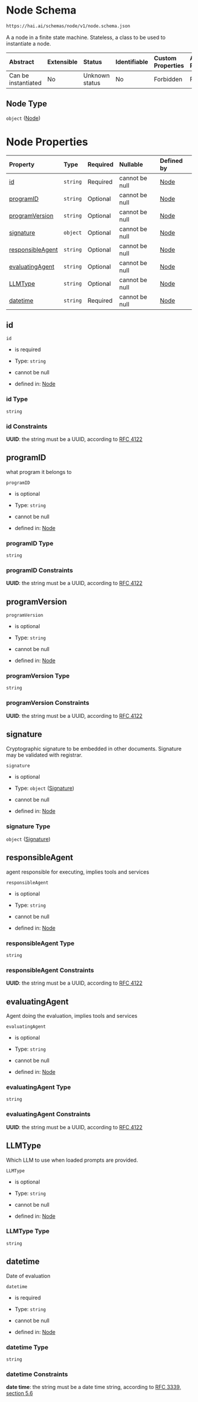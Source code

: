 # Node Schema

```txt
https://hai.ai/schemas/node/v1/node.schema.json
```

A a node in a finite state machine. Stateless, a class to be used to instantiate a node.

| Abstract            | Extensible | Status         | Identifiable | Custom Properties | Additional Properties | Access Restrictions | Defined In                                                                        |
| :------------------ | :--------- | :------------- | :----------- | :---------------- | :-------------------- | :------------------ | :-------------------------------------------------------------------------------- |
| Can be instantiated | No         | Unknown status | No           | Forbidden         | Forbidden             | none                | [node.schema.json](../../schemas/node/v1/node.schema.json "open original schema") |

## Node Type

`object` ([Node](node.md))

# Node Properties

| Property                              | Type     | Required | Nullable       | Defined by                                                                                                                            |
| :------------------------------------ | :------- | :------- | :------------- | :------------------------------------------------------------------------------------------------------------------------------------ |
| [id](#id)                             | `string` | Required | cannot be null | [Node](node-properties-id.md "https://hai.ai/schemas/node/v1/node.schema.json#/properties/id")                                        |
| [programID](#programid)               | `string` | Optional | cannot be null | [Node](node-properties-programid.md "https://hai.ai/schemas/node/v1/node.schema.json#/properties/programID")                          |
| [programVersion](#programversion)     | `string` | Optional | cannot be null | [Node](node-properties-programversion.md "https://hai.ai/schemas/node/v1/node.schema.json#/properties/programVersion")                |
| [signature](#signature)               | `object` | Optional | cannot be null | [Node](header-properties-signature-1.md "https://hai.ai/schemas/components/signature/v1/signature.schema.json#/properties/signature") |
| [responsibleAgent](#responsibleagent) | `string` | Optional | cannot be null | [Node](node-properties-responsibleagent.md "https://hai.ai/schemas/node/v1/node.schema.json#/properties/responsibleAgent")            |
| [evaluatingAgent](#evaluatingagent)   | `string` | Optional | cannot be null | [Node](node-properties-evaluatingagent.md "https://hai.ai/schemas/node/v1/node.schema.json#/properties/evaluatingAgent")              |
| [LLMType](#llmtype)                   | `string` | Optional | cannot be null | [Node](node-properties-llmtype.md "https://hai.ai/schemas/node/v1/node.schema.json#/properties/LLMType")                              |
| [datetime](#datetime)                 | `string` | Required | cannot be null | [Node](node-properties-datetime.md "https://hai.ai/schemas/node/v1/node.schema.json#/properties/datetime")                            |

## id



`id`

*   is required

*   Type: `string`

*   cannot be null

*   defined in: [Node](node-properties-id.md "https://hai.ai/schemas/node/v1/node.schema.json#/properties/id")

### id Type

`string`

### id Constraints

**UUID**: the string must be a UUID, according to [RFC 4122](https://tools.ietf.org/html/rfc4122 "check the specification")

## programID

what program it belongs to

`programID`

*   is optional

*   Type: `string`

*   cannot be null

*   defined in: [Node](node-properties-programid.md "https://hai.ai/schemas/node/v1/node.schema.json#/properties/programID")

### programID Type

`string`

### programID Constraints

**UUID**: the string must be a UUID, according to [RFC 4122](https://tools.ietf.org/html/rfc4122 "check the specification")

## programVersion



`programVersion`

*   is optional

*   Type: `string`

*   cannot be null

*   defined in: [Node](node-properties-programversion.md "https://hai.ai/schemas/node/v1/node.schema.json#/properties/programVersion")

### programVersion Type

`string`

### programVersion Constraints

**UUID**: the string must be a UUID, according to [RFC 4122](https://tools.ietf.org/html/rfc4122 "check the specification")

## signature

Cryptographic signature to be embedded in other documents. Signature may be validated with registrar.

`signature`

*   is optional

*   Type: `object` ([Signature](header-properties-signature-1.md))

*   cannot be null

*   defined in: [Node](header-properties-signature-1.md "https://hai.ai/schemas/components/signature/v1/signature.schema.json#/properties/signature")

### signature Type

`object` ([Signature](header-properties-signature-1.md))

## responsibleAgent

agent responsible for executing, implies tools and services

`responsibleAgent`

*   is optional

*   Type: `string`

*   cannot be null

*   defined in: [Node](node-properties-responsibleagent.md "https://hai.ai/schemas/node/v1/node.schema.json#/properties/responsibleAgent")

### responsibleAgent Type

`string`

### responsibleAgent Constraints

**UUID**: the string must be a UUID, according to [RFC 4122](https://tools.ietf.org/html/rfc4122 "check the specification")

## evaluatingAgent

Agent doing the evaluation, implies tools and services

`evaluatingAgent`

*   is optional

*   Type: `string`

*   cannot be null

*   defined in: [Node](node-properties-evaluatingagent.md "https://hai.ai/schemas/node/v1/node.schema.json#/properties/evaluatingAgent")

### evaluatingAgent Type

`string`

### evaluatingAgent Constraints

**UUID**: the string must be a UUID, according to [RFC 4122](https://tools.ietf.org/html/rfc4122 "check the specification")

## LLMType

Which LLM to use when loaded prompts are provided.

`LLMType`

*   is optional

*   Type: `string`

*   cannot be null

*   defined in: [Node](node-properties-llmtype.md "https://hai.ai/schemas/node/v1/node.schema.json#/properties/LLMType")

### LLMType Type

`string`

## datetime

Date of evaluation

`datetime`

*   is required

*   Type: `string`

*   cannot be null

*   defined in: [Node](node-properties-datetime.md "https://hai.ai/schemas/node/v1/node.schema.json#/properties/datetime")

### datetime Type

`string`

### datetime Constraints

**date time**: the string must be a date time string, according to [RFC 3339, section 5.6](https://tools.ietf.org/html/rfc3339 "check the specification")

